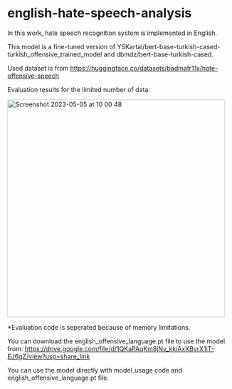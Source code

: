 # english-hate-speech-analysis

In this work, hate speech recognition system is implemented in English.

This model is a fine-tuned version of YSKartal/bert-base-turkish-cased-turkish_offensive_trained_model and dbmdz/bert-base-turkish-cased.

Used dataset is from https://huggingface.co/datasets/badmatr11x/hate-offensive-speech

Evaluation results for the limited number of data:

<img width="488" alt="Screenshot 2023-05-05 at 10 00 48" src="https://user-images.githubusercontent.com/48163702/236395237-0f23628c-1f98-4460-8b02-3a4867a0a352.png">


*Evaluation code is seperated because of memory limitations.

You can download the english_offensive_language.pt file to use the model from: https://drive.google.com/file/d/1QKaPAqKm8jNv_kkiAxXBvrX1iT-EJ6gZ/view?usp=share_link

You can use the model directly with model_usage code and english_offensive_language.pt file.
